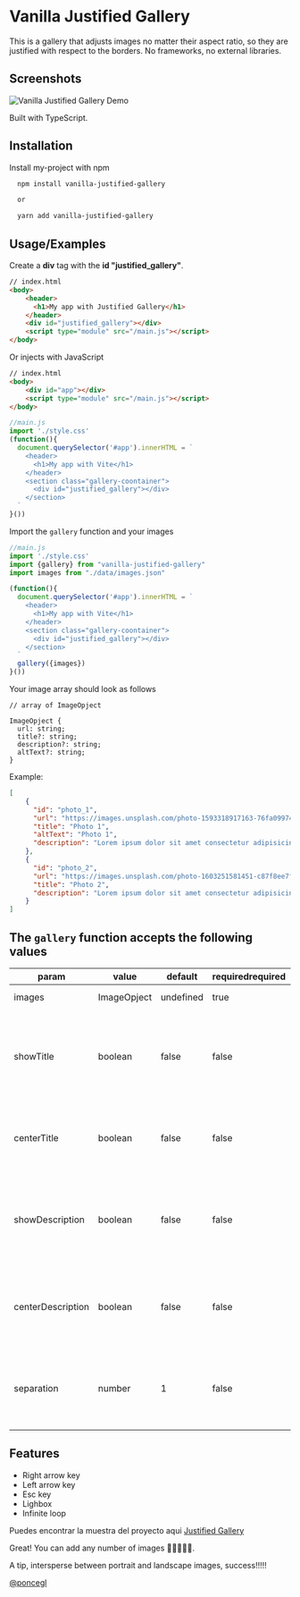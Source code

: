 
# Vanilla Justified Gallery

This is a gallery that adjusts images no matter their aspect ratio, so they are justified with respect to the borders. No frameworks, no external libraries.

## Screenshots
<!-- ![Vanilla Justified Gallery Screenshots](/public/Vanilla_Justified_Gallery_Screenshots.png) -->
![Vanilla Justified Gallery Demo](/public/Vanilla_Justified_Gallery_Demo.gif)

Built with TypeScript.
## Installation

Install my-project with npm

```bash
  npm install vanilla-justified-gallery

  or 

  yarn add vanilla-justified-gallery
```
    
## Usage/Examples

Create a **div** tag with the **id "justified_gallery"**.

```html
// index.html
<body>
    <header>
      <h1>My app with Justified Gallery</h1>
    </header>
    <div id="justified_gallery"></div>
    <script type="module" src="/main.js"></script>
</body>
```

Or injects with JavaScript
```html
// index.html
<body>
    <div id="app"></div>
    <script type="module" src="/main.js"></script>
</body>
```
```javascript
//main.js
import './style.css'
(function(){
  document.querySelector('#app').innerHTML = `
    <header>
      <h1>My app with Vite</h1>
    </header>
    <section class="gallery-coontainer">
      <div id="justified_gallery"></div>
    </section>
  `
}())
```

Import the `gallery` function and your images

```javascript
//main.js
import './style.css'
import {gallery} from "vanilla-justified-gallery"
import images from "./data/images.json"

(function(){
  document.querySelector('#app').innerHTML = `
    <header>
      <h1>My app with Vite</h1>
    </header>
    <section class="gallery-coontainer">
      <div id="justified_gallery"></div>
    </section>
  `
  gallery({images})
}())
```

Your image array should look as follows

```
// array of ImageOpject

ImageOpject {
  url: string;
  title?: string;
  description?: string;
  altText?: string;
}
```
Example:

```json
[
    {
      "id": "photo_1",
      "url": "https://images.unsplash.com/photo-1593318917163-76fa09974ba5?ixid=MXwxMjA3fDB8MHxwaG90by1wYWdlfHx8fGVufDB8fHw%3D&ixlib=rb-1.2.1&auto=format&fit=crop&w=1050&q=80",
      "title": "Photo 1",
      "altText": "Photo 1",
      "description": "Lorem ipsum dolor sit amet consectetur adipisicing elit."
    },
    {
      "id": "photo_2",
      "url": "https://images.unsplash.com/photo-1603251581451-c87f8ee7febc?ixid=MXwxMjA3fDB8MHxwaG90by1wYWdlfHx8fGVufDB8fHw%3D&ixlib=rb-1.2.1&auto=format&fit=crop&w=1881&q=80",
      "title": "Photo 2",
      "description": "Lorem ipsum dolor sit amet consectetur adipisicing elit."
    }
]
```

## The `gallery` function accepts the following values

| param          | value | default | requiredrequired | Description                                                         |
| ------------ | --- | ------- | --- | ------------------------------------------------------------------- |
| images | ImageOpject | undefined | true | array of ImageOpject |
| showTitle | boolean | false | false | boolean value indicating whether to display the title of the image when hover |
| centerTitle | boolean | false | false | boolean value indicating if the title should be centered |
| showDescription | boolean | false | false | boolean value indicating whether to display the desciption text on hover |
| centerDescription | boolean | false | false | boolean value indicating if the description should be centered |
| separation | number | 1 | false | numerical value, will be the number of pixels separating the images. |

## Features
 - Right arrow key
 - Left arrow key
 - Esc key
 - Lighbox
 - Infinite loop

Puedes encontrar la muestra del proyecto aqui [Justified Gallery](https://poncegl.github.io/Gallery-justified-vanilla-JavaScript/)

Great! You can add any number of images 🌠🎆🎇🎑🩻.

A tip, intersperse between portrait and landscape images, success!!!!!

[@poncegl](https://twitter.com/poncegl)
